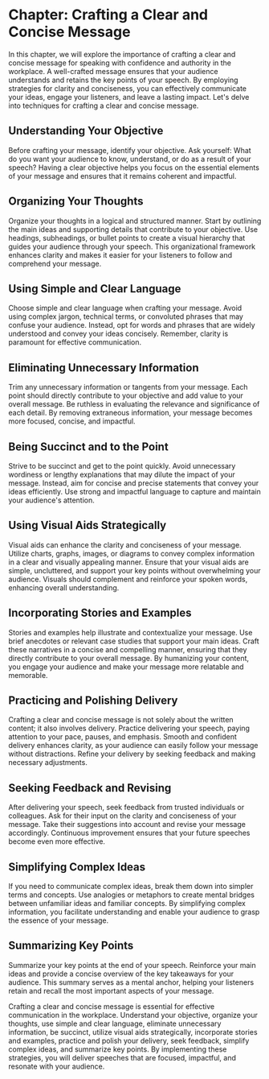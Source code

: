 Chapter: Crafting a Clear and Concise Message
=============================================

In this chapter, we will explore the importance of crafting a clear and concise message for speaking with confidence and authority in the workplace. A well-crafted message ensures that your audience understands and retains the key points of your speech. By employing strategies for clarity and conciseness, you can effectively communicate your ideas, engage your listeners, and leave a lasting impact. Let's delve into techniques for crafting a clear and concise message.

Understanding Your Objective
----------------------------

Before crafting your message, identify your objective. Ask yourself: What do you want your audience to know, understand, or do as a result of your speech? Having a clear objective helps you focus on the essential elements of your message and ensures that it remains coherent and impactful.

Organizing Your Thoughts
------------------------

Organize your thoughts in a logical and structured manner. Start by outlining the main ideas and supporting details that contribute to your objective. Use headings, subheadings, or bullet points to create a visual hierarchy that guides your audience through your speech. This organizational framework enhances clarity and makes it easier for your listeners to follow and comprehend your message.

Using Simple and Clear Language
-------------------------------

Choose simple and clear language when crafting your message. Avoid using complex jargon, technical terms, or convoluted phrases that may confuse your audience. Instead, opt for words and phrases that are widely understood and convey your ideas concisely. Remember, clarity is paramount for effective communication.

Eliminating Unnecessary Information
-----------------------------------

Trim any unnecessary information or tangents from your message. Each point should directly contribute to your objective and add value to your overall message. Be ruthless in evaluating the relevance and significance of each detail. By removing extraneous information, your message becomes more focused, concise, and impactful.

Being Succinct and to the Point
-------------------------------

Strive to be succinct and get to the point quickly. Avoid unnecessary wordiness or lengthy explanations that may dilute the impact of your message. Instead, aim for concise and precise statements that convey your ideas efficiently. Use strong and impactful language to capture and maintain your audience's attention.

Using Visual Aids Strategically
-------------------------------

Visual aids can enhance the clarity and conciseness of your message. Utilize charts, graphs, images, or diagrams to convey complex information in a clear and visually appealing manner. Ensure that your visual aids are simple, uncluttered, and support your key points without overwhelming your audience. Visuals should complement and reinforce your spoken words, enhancing overall understanding.

Incorporating Stories and Examples
----------------------------------

Stories and examples help illustrate and contextualize your message. Use brief anecdotes or relevant case studies that support your main ideas. Craft these narratives in a concise and compelling manner, ensuring that they directly contribute to your overall message. By humanizing your content, you engage your audience and make your message more relatable and memorable.

Practicing and Polishing Delivery
---------------------------------

Crafting a clear and concise message is not solely about the written content; it also involves delivery. Practice delivering your speech, paying attention to your pace, pauses, and emphasis. Smooth and confident delivery enhances clarity, as your audience can easily follow your message without distractions. Refine your delivery by seeking feedback and making necessary adjustments.

Seeking Feedback and Revising
-----------------------------

After delivering your speech, seek feedback from trusted individuals or colleagues. Ask for their input on the clarity and conciseness of your message. Take their suggestions into account and revise your message accordingly. Continuous improvement ensures that your future speeches become even more effective.

Simplifying Complex Ideas
-------------------------

If you need to communicate complex ideas, break them down into simpler terms and concepts. Use analogies or metaphors to create mental bridges between unfamiliar ideas and familiar concepts. By simplifying complex information, you facilitate understanding and enable your audience to grasp the essence of your message.

Summarizing Key Points
----------------------

Summarize your key points at the end of your speech. Reinforce your main ideas and provide a concise overview of the key takeaways for your audience. This summary serves as a mental anchor, helping your listeners retain and recall the most important aspects of your message.

Crafting a clear and concise message is essential for effective communication in the workplace. Understand your objective, organize your thoughts, use simple and clear language, eliminate unnecessary information, be succinct, utilize visual aids strategically, incorporate stories and examples, practice and polish your delivery, seek feedback, simplify complex ideas, and summarize key points. By implementing these strategies, you will deliver speeches that are focused, impactful, and resonate with your audience.
